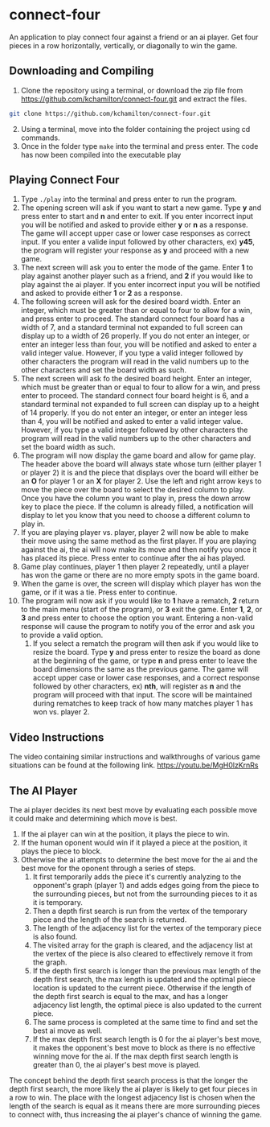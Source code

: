 # connect-four
An application to play connect four against a friend or an ai player. Get four pieces in a row horizontally, vertically, or diagonally to win the game.

## Downloading and Compiling
1. Clone the repository using a terminal, or download the zip file from https://github.com/kchamilton/connect-four.git and extract the files.
```bash
git clone https://github.com/kchamilton/connect-four.git
```
2. Using a terminal, move into the folder containing the project using cd commands.
3. Once in the folder type `make` into the terminal and press enter.
The code has now been compiled into the executable play

## Playing Connect Four
1. Type `./play` into the terminal and press enter to run the program.
2. The opening screen will ask if you want to start a new game. Type **y** and press enter to start and **n** and enter to exit. If you enter incorrect input you will be notified and asked to provide either **y** or **n** as a response. The game will accept upper case or lower case responses as correct input. If you enter a valide input followed by other characters, ex) **y45**, the program will register your response as **y** and proceed with a new game.
3. The next screen will ask you to enter the mode of the game. Enter **1** to play against another player such as a friend, and **2** if you would like to play against the ai player. If you enter incorrect input you will be notified and asked to provide either **1** or **2** as a response.
4. The following screen will ask for the desired board width. Enter an integer, which must be greater than or equal to four to allow for a win, and press enter to proceed. The standard connect four board has a width of 7, and a standard terminal not expanded to full screen can display up to a width of 26 properly. If you do not enter an integer, or enter an integer less than four, you will be notified and asked to enter a valid integer value. However, if you type a valid integer followed by other characters the program will read in the valid numbers up to the other characters and set the board width as such.
5. The next screen will ask fo the desired board height. Enter an integer, which must be greater than or equal to four to allow for a win, and press enter to proceed. The standard connect four board height is 6, and a standard terminal not expanded to full screen can display up to a height of 14 properly. If you do not enter an integer, or enter an integer less than 4, you will be notified and asked to enter a valid integer value. However, if you type a valid integer followed by other characters the program will read in the valid numbers up to the other characters and set the board width as such.
6. The program will now display the game board and allow for game play. The header above the board will always state whose turn (either player 1 or player 2) it is and the piece that displays over the board will either be an **O** for player 1 or an **X** for player 2. Use the left and right arrow keys to move the piece over the board to select the desired column to play. Once you have the column you want to play in, press the down arrow key to place the piece. If the column is already filled, a notification will display to let you know that you need to choose a different column to play in.
7. If you are playing player vs. player, player 2 will now be able to make their move using the same method as the first player. If you are playing against the ai, the ai will now make its move and then notify you once it has placed its piece. Press enter to continue after the ai has played.
8. Game play continues, player 1 then player 2 repeatedly, until a player has won the game or there are no more empty spots in the game board.
9. When the game is over, the screen will display which player has won the game, or if it was a tie. Press enter to continue.
10. The program will now ask if you would like to **1** have a rematch, **2** return to the main menu (start of the program), or **3** exit the game. Enter **1**, **2**, or **3** and press enter to choose the option you want. Entering a non-valid response will cause the program to notify you of the error and ask you to provide a valid option.
    1. If you select a rematch the program will then ask if you would like to resize the board. Type **y** and press enter to resize the board as done at the beginning of the game, or type **n** and press enter to leave the board dimensions the same as the previous game. The game will accept upper case or lower case responses, and a correct response followed by other characters, ex) **nth**, will register as **n** and the program will proceed with that input. The score will be maintained during rematches to keep track of how many matches player 1 has won vs. player 2.
    
## Video Instructions
The video containing similar instructions and walkthroughs of various game situations can be found at the following link.
https://youtu.be/MgH0lzKrnRs

## The AI Player
The ai player decides its next best move by evaluating each possible move it could make and determining which move is best.
1. If the ai player can win at the position, it plays the piece to win.
2. If the human oponent would win if it played a piece at the position, it plays the piece to block.
3. Otherwise the ai attempts to determine the best move for the ai and the best move for the oponent through a series of steps.
    1. It first temporarily adds the piece it's currently analyzing to the opponent's graph (player 1) and adds edges going from the piece to the surrounding pieces, but not from the surrounding pieces to it as it is temporary. 
    2. Then a depth first search is run from the vertex of the temporary piece and the length of the search is returned.
    3. The length of the adjacency list for the vertex of the temporary piece is also found.
    4. The visited array for the graph is cleared, and the adjacency list at the vertex of the piece is also cleared to effectively remove it from the graph.
    5. If the depth first search is longer than the previous max length of the depth first search, the max length is updated and the optimal piece location is updated to the current piece. Otherwise if the length of the depth first search is equal to the max, and has a longer adjacency list length, the optimal piece is also updated to the current piece.
    6. The same process is completed at the same time to find and set the best ai move as well.
    7. If the max depth first search length is 0 for the ai player's best move, it makes the opponent's best move to block as there is no effective winning move for the ai. If the max depth first search length is greater than 0, the ai player's best move is played.

The concept behind the depth first search process is that the longer the depth first search, the more likely the ai player is likely to get four pieces in a row to win. The place with the longest adjacency list is chosen when the length of the search is equal as it means there are more surrounding pieces to connect with, thus increasing the ai player's chance of winning the game.
